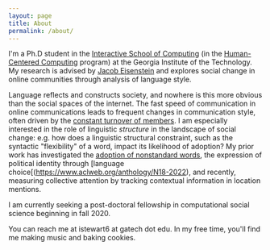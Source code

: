 ```yaml
---
layout: page
title: About
permalink: /about/
---
```


I'm a Ph.D student in the [Interactive School of Computing](http://www.ic.gatech.edu/) (in the [Human-Centered Computing](http://www.hcc.cc.gatech.edu) program) at the Georgia Institute of the Technology. 
My research is advised by [Jacob Eisenstein](https://www.cc.gatech.edu/~jeisenst/) and explores social change in online communities through analysis of language style.

Language reflects and constructs society, and nowhere is this more obvious than the social spaces of the internet. 
The fast speed of communication in online communications leads to frequent changes in communication style, often driven by the [constant turnover of members](https://ieeexplore.ieee.org/abstract/document/8258465).
I am especially interested in the role of linguistic *structure* in the landscape of social change: e.g. how does a linguistic structural constraint, such as the syntactic "flexibility" of a word, impact its likelihood of adoption? 
My prior work has investigated the [adoption of nonstandard words](https://www.aclweb.org/anthology/D18-1467), the expression of political identity through [language choice[(https://www.aclweb.org/anthology/N18-2022), and recently, measuring collective attention by tracking contextual information in location mentions.

I am currently seeking a post-doctoral fellowship in computational social science beginning in fall 2020.

You can reach me at istewart6 at gatech dot edu. In my free time, you'll find me making music and baking cookies.